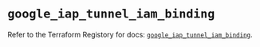# `google_iap_tunnel_iam_binding`

Refer to the Terraform Registory for docs: [`google_iap_tunnel_iam_binding`](https://registry.terraform.io/providers/hashicorp/google-beta/4.69.1/docs/resources/google_iap_tunnel_iam_binding).
